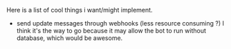 Here is a list of cool things i want/might implement.

* send update messages through webhooks (less resource consuming ?)
I think it's the way to go because it may allow the bot to run without database, which would be awesome.
